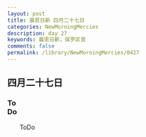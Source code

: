 ```yaml
---
layout: post
title: 晨恩日新 四月二十七日
categories: NewMorningMercies
description: day 27
keywords: 晨恩日新，保罗区普
comments: false
permalink: /library/NewMorningMercies/0427
---
```


## 四月二十七日

### To <br> Do


&emsp;&emsp;ToDo